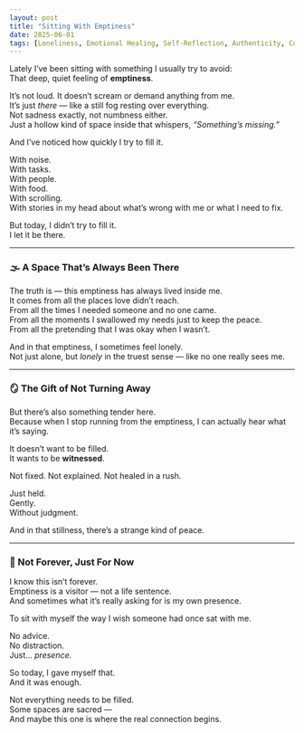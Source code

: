 ```yaml
---
layout: post
title: "Sitting With Emptiness"
date: 2025-06-01
tags: [Loneliness, Emotional Healing, Self-Reflection, Authenticity, Connection]
---
```


Lately I’ve been sitting with something I usually try to avoid:  
That deep, quiet feeling of **emptiness**.

It’s not loud. It doesn’t scream or demand anything from me.  
It’s just *there* — like a still fog resting over everything.  
Not sadness exactly, not numbness either.  
Just a hollow kind of space inside that whispers, *“Something’s missing.”*

And I’ve noticed how quickly I try to fill it.

With noise.  
With tasks.  
With people.  
With food.  
With scrolling.  
With stories in my head about what’s wrong with me or what I need to fix.

But today, I didn’t try to fill it.  
I let it be there.

---

### 🌫️ A Space That’s Always Been There

The truth is — this emptiness has always lived inside me.  
It comes from all the places love didn’t reach.  
From all the times I needed someone and no one came.  
From all the moments I swallowed my needs just to keep the peace.  
From all the pretending that I was okay when I wasn’t.

And in that emptiness, I sometimes feel lonely.  
Not just alone, but *lonely* in the truest sense — like no one really sees me.

---

### 🪞 The Gift of Not Turning Away

But there’s also something tender here.  
Because when I stop running from the emptiness, I can actually hear what it’s saying.

It doesn’t want to be filled.  
It wants to be **witnessed**.

Not fixed. Not explained. Not healed in a rush.

Just held.  
Gently.  
Without judgment.

And in that stillness, there’s a strange kind of peace.

---

### 🔁 Not Forever, Just For Now

I know this isn’t forever.  
Emptiness is a visitor — not a life sentence.  
And sometimes what it’s really asking for is my own presence.

To sit with myself the way I wish someone had once sat with me.

No advice.  
No distraction.  
Just… *presence.*

So today, I gave myself that.  
And it was enough.

Not everything needs to be filled.  
Some spaces are sacred —  
And maybe this one is where the real connection begins.
